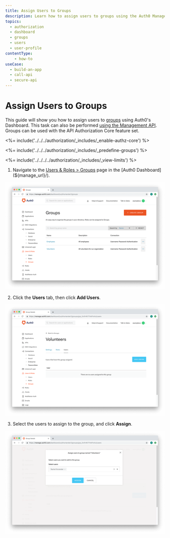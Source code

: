 ```yaml
---
title: Assign Users to Groups
description: Learn how to assign users to groups using the Auth0 Management Dashboard. For use with Auth0's API Authorization Core feature set.
topics:
  - authorization
  - dashboard
  - groups
  - users
  - user-profile
contentType: 
    - how-to
useCase:
  - build-an-app
  - call-api
  - secure-api
---
```

# Assign Users to Groups

This guide will show you how to assign users to [groups](/authorization/concepts/rbac) using Auth0's Dashboard. This task can also be performed [using the Management API](/api/management/guides/groups/assign-group-users). Groups can be used with the API Authorization Core feature set.

<%= include('../../../authorization/_includes/_enable-authz-core') %>

<%= include('../../../authorization/_includes/_predefine-groups') %>

<%= include('../../../../authorization/_includes/_view-limits') %>

1. Navigate to the [Users & Roles > Groups](${manage_url}/#/groups) page in the [Auth0 Dashboard](${manage_url}/). 

![View Groups](/media/articles/dashboard/guides/group-list-added.png)

2. Click the **Users** tab, then click **Add Users**.

![Assign Users](/media/articles/dashboard/guides/group-def-users-empty.png)

3. Select the users to assign to the group, and click **Assign**.

![Add Users to Groups](/media/articles/dashboard/guides/group-select-users.png)